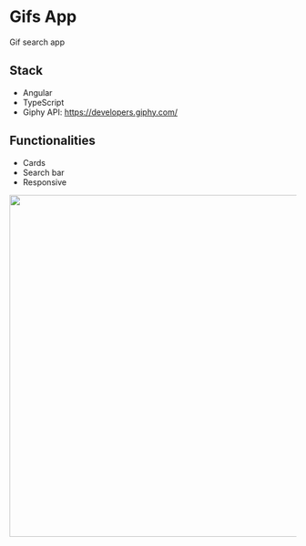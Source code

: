 <h1 align="left"> Gifs App </h1>


Gif search app


## Stack

* Angular
* TypeScript
* Giphy API: https://developers.giphy.com/

## Functionalities

* Cards
* Search bar
* Responsive

<img src="https://user-images.githubusercontent.com/100095345/199666578-57159014-7176-47ba-abc1-0e02c5a006b0.png" width="600" />

